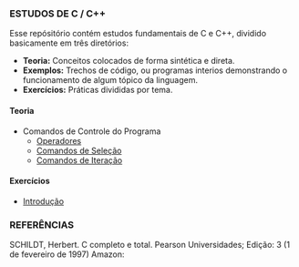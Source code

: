 ### ESTUDOS DE C / C++

Esse repósitório contém estudos fundamentais de C  e C++, dividido basicamente em três diretórios:<br>
* **Teoria:** Conceitos colocados de forma sintética e direta.<br>
* **Exemplos:** Trechos de código, ou programas interios demonstrando o funcionamento de algum tópico da linguagem.<br>
* **Exercícios:** Práticas divididas por tema.<br>

#### Teoria
* Comandos de Controle do Programa
  * [Operadores](https://github.com/Evaldo-comp/C/blob/master/Teoria/Operadores.md)
  * [Comandos de Seleção](https://github.com/Evaldo-comp/C/blob/master/Teoria/Comandos%20de%20Sele%C3%A7%C3%A3o.md)
  * [Comandos de Iteração](https://github.com/Evaldo-comp/C/blob/master/Teoria/Comandos%20de%20Itera%C3%A7%C3%A3o.md)
  
#### Exercícios
* [Introdução](https://github.com/Evaldo-comp/C/blob/master/Exerc%C3%ADcios/introdu%C3%A7%C3%A3o.md)
  

### REFERÊNCIAS

SCHILDT, Herbert. C completo e total. Pearson Universidades; Edição: 3 (1 de fevereiro de 1997)
Amazon: [](https://www.amazon.com.br/C-completo-total-Herbert-Schildt/dp/8534605955)
